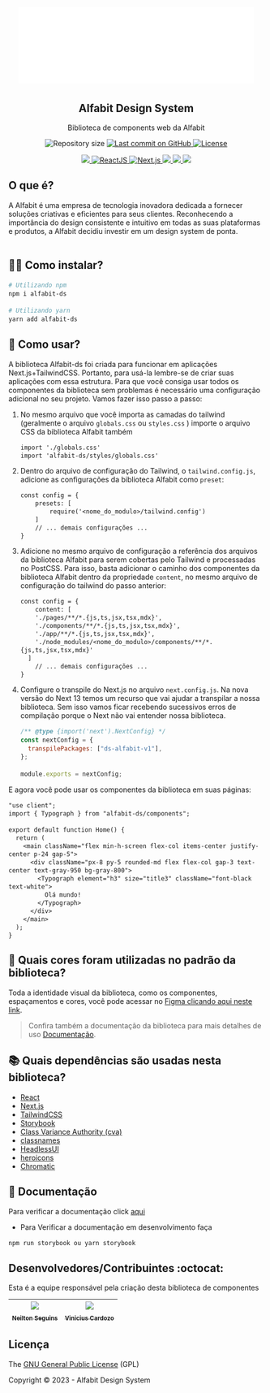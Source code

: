 <h1 align="center">
  <img alt="Alfabit Design System" title="#alfabit-ds" src="public/logo-alfabit-branco.png" height="150" />
</h1>


<p align="center">
   <h2 align="center">
    Alfabit Design System
    </h2>
</p>

<p align="center">
  Biblioteca de components web da Alfabit
</p>

<p align="center">
 <img alt="Repository size" src="https://img.shields.io/github/repo-size/NeiltonSeguins/alfabit-design-system-project?color=4e5acf">

  <a aria-label="Last Commit" href="https://github.com/NeiltonSeguins/alfabit-design-system-project/commits/main">
  <img alt="Last commit on GitHub" src="https://img.shields.io/github/last-commit/NeiltonSeguins/alfabit-design-system-project?color=4e5acf">
  <img alt="License" src="https://img.shields.io/badge/license-MIT-4e5acf">
  </a>
</p>
<p align="center">
  <a target="_blank" href="https://www.typescriptlang.org">
    <img src="https://img.shields.io/static/v1?color=blue&label=Typescript&message=TS&?style=plastic&logo=Typescript">
  </a>
  <a target="_blank" href="https://reactjs.org/">
    <img alt="ReactJS" src="https://img.shields.io/static/v1?color=blue&label=React&message=JS&?style=plastic&logo=React">
  </a>
  <a target="_blank" href="https://nextjs.org/">
    <img alt="Next.js" src="https://img.shields.io/static/v1?color=blue&label=Next&message=JS&?style=plastic&logo=Next.js">
  </a>
  <a target="_blank" href="https://storybook.js.org/docs/react/get-started/introduction">
    <img src="https://img.shields.io/static/v1?color=red&label=Storybook&message=SB&?style=plastic&logo=Storybook">
  </a>
  <a target="_blank" href="https://tailwindcss.com/">
    <img src="https://img.shields.io/static/v1?color=blue&label=Tailwind&message=CSS&?style=plastic&logo=TailwindCSS">
  </a>
  <a target="_blank" href="https://tailwindcss.com/">
    <img src="https://img.shields.io/static/v1?color=red&label=Figma&message=  &?style=plastic&logo=Figma">
  </a>
</p>

## O que é?
 A Alfabit é uma empresa de tecnologia inovadora dedicada a fornecer soluções criativas e eficientes para seus clientes. Reconhecendo a importância do design consistente e intuitivo em todas as suas plataformas e produtos, a Alfabit decidiu investir em um design system de ponta.
 <br> </br>

## 👨‍💻 Como instalar?

```bash
# Utilizando npm
npm i alfabit-ds

# Utilizando yarn
yarn add alfabit-ds
```


## 🏃 Como usar?

A biblioteca Alfabit-ds foi criada para funcionar em aplicações Next.js+TailwindCSS. Portanto, para usá-la lembre-se de criar suas aplicações com essa estrutura. Para que você consiga usar todos os componentes da biblioteca sem problemas é necessário uma configuração adicional no seu projeto. Vamos fazer isso passo a passo: 

    
1. No mesmo arquivo que você importa as camadas do tailwind (geralmente o arquivo `globals.css` ou `styles.css` ) importe o arquivo CSS da biblioteca Alfabit também
    
    ```tsx
    import './globals.css'
    import 'alfabit-ds/styles/globals.css'
    ```
    
2. Dentro do arquivo de configuração do Tailwind, o `tailwind.config.js`, adicione as configurações da biblioteca Alfabit como `preset`:
    
    ```tsx
    const config = {
    	presets: [
    		require('<nome_do_modulo>/tailwind.config')
    	]
    	// ... demais configurações ...
    }
    ```
    
3. Adicione no mesmo arquivo de configuração a referência dos arquivos da biblioteca Alfabit para serem cobertas pelo Tailwind e processadas no PostCSS. Para isso, basta adicionar o caminho dos componentes da biblioteca Alfabit dentro da propriedade `content`, no mesmo arquivo de configuração do tailwind do passo anterior:
    
    ```tsx
    const config = {
    	content: [
        './pages/**/*.{js,ts,jsx,tsx,mdx}',
        './components/**/*.{js,ts,jsx,tsx,mdx}',
        './app/**/*.{js,ts,jsx,tsx,mdx}',
        './node_modules/<nome_do_modulo>/components/**/*.{js,ts,jsx,tsx,mdx}'
      ]
    	// ... demais configurações ...
    }
    ```
    
4. Configure o transpile do Next.js no arquivo `next.config.js`. Na nova versão do Next 13 temos um recurso que vai ajudar a transpilar a nossa biblioteca. Sem isso vamos ficar recebendo sucessivos erros de compilação porque o Next não vai entender nossa biblioteca.
    
    ```jsx
    /** @type {import('next').NextConfig} */
    const nextConfig = {
      transpilePackages: ["ds-alfabit-v1"],
    };
    
    module.exports = nextConfig;
    ```
E agora você pode usar os componentes da biblioteca em suas páginas:

```tsx
"use client";
import { Typograph } from "alfabit-ds/components";

export default function Home() {
  return (
    <main className="flex min-h-screen flex-col items-center justify-center p-24 gap-5">
      <div className="px-8 py-5 rounded-md flex flex-col gap-3 text-center text-gray-950 bg-gray-800">
        <Typograph element="h3" size="title3" className="font-black text-white">
          Olá mundo!
        </Typograph>
      </div>
    </main>
  );
}
```
<!-- <img alt="Exemplo de uso da biblioteca Quero delivery" src="example/public/exampleInput.png" height="80" /> -->

## 🎨 Quais cores foram utilizadas no padrão da biblioteca?

Toda a identidade visual da biblioteca, como os componentes, espaçamentos e cores, você pode acessar no [Figma clicando aqui neste link](https://www.figma.com/file/h86gUvqUXTKwgr6tVYinLT/React%3A-Design-System-com-Tailwind?type=design&node-id=0-1&t=GuaFV9cp30SS2di9-0).

> Confira também a documentação da biblioteca para mais detalhes de uso [Documentação](https://alfabit-ds.vercel.app/?path=/docs/design-tokens-colors--docs).

## 📚 Quais dependências são usadas nesta biblioteca?
- [React](https://reactjs.org/)
- [Next.js](https://nextjs.org/)
- [TailwindCSS](https://www.npmjs.com/package/tailwindcss)
- [Storybook](https://www.npmjs.com/package/storybook)
- [Class Variance Authority (cva)](https://www.npmjs.com/package/class-variance-authority)
- [classnames](https://www.npmjs.com/package/classnames)
- [HeadlessUI](https://www.npmjs.com/package/@headlessui/react)
- [heroicons](https://www.npmjs.com/package/@heroicons/react)
- [Chromatic](https://www.npmjs.com/package/chromatic)

## 📝 Documentação

Para verificar a documentação click [aqui](https://alfabit-ds.vercel.app/?path=/docs/design-tokens-colors--docs)

- Para Verificar a documentação em desenvolvimento faça
  
```bash
npm run storybook ou yarn storybook
```

## Desenvolvedores/Contribuintes :octocat:

Esta é a equipe responsável pela criação desta biblioteca de componentes

| [<img src="https://avatars.githubusercontent.com/u/77410403?v=4" width=115><br><sub>Neilton Seguins</sub>](https://github.com/NeiltonSeguins) |  [<img src="https://github.com/cardozov.png" width=115><br><sub>Vinicius Cardozo</sub>](https://github.com/cardozov) |
| :---: | :---: 

## Licença 

The [GNU General Public License](https://www.gnu.org/licenses/gpl-3.0.html) (GPL)

Copyright :copyright: 2023 - Alfabit Design System
